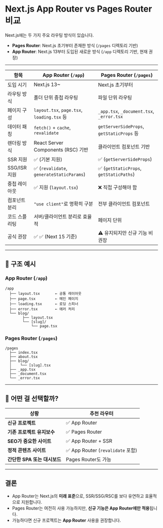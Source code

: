 # Next.js App Router vs Pages Router 비교

Next.js에는 두 가지 주요 라우팅 방식이 있습니다.

- **Pages Router**: Next.js 초기부터 존재한 방식 (`/pages` 디렉토리 기반)
- **App Router**: Next.js 13부터 도입된 새로운 방식 (`/app` 디렉토리 기반, 현재 권장)

---

| 항목          | **App Router (`/app`)**                    | **Pages Router (`/pages`)**               |
| ------------- | ------------------------------------------ | ----------------------------------------- |
| 도입 시기     | Next.js 13~                                | Next.js 초기부터                          |
| 라우팅 방식   | 폴더 단위 중첩 라우팅                      | 파일 단위 라우팅                          |
| 페이지 구성   | `layout.tsx`, `page.tsx`, `loading.tsx` 등 | `_app.tsx`, `_document.tsx`, `_error.tsx` |
| 데이터 패칭   | `fetch()` + `cache`, `revalidate`          | `getServerSideProps`, `getStaticProps` 등 |
| 렌더링 방식   | React Server Components (RSC) 기반         | 클라이언트 컴포넌트 기반                  |
| SSR 지원      | ✅ (기본 지원)                             | ✅ (`getServerSideProps`)                 |
| SSG/ISR 지원  | ✅ (`revalidate`, `generateStaticParams`)  | ✅ (`getStaticProps`, `getStaticPaths`)   |
| 중첩 레이아웃 | ✅ 지원 (`layout.tsx`)                     | ❌ 직접 구성해야 함                       |
| 컴포넌트 분리 | `"use client"`로 명확히 구분               | 전부 클라이언트 컴포넌트                  |
| 코드 스플리팅 | 서버/클라이언트 분리로 효율적              | 페이지 단위                               |
| 공식 권장     | ✅ ✅ (Next 15 기준)                       | ⚠️ 유지되지만 신규 기능 비권장            |

---

## 📁 구조 예시

### App Router (`/app`)

```text
/app
  ├── layout.tsx       ← 공통 레이아웃
  ├── page.tsx         ← 메인 페이지
  ├── loading.tsx      ← 로딩 스피너
  ├── error.tsx        ← 에러 처리
  └── blog/
        ├── layout.tsx
        └── [slug]/
            └── page.tsx
```

### Pages Router (`/pages`)

```text
/pages
  ├── index.tsx
  ├── about.tsx
  ├── blog/
  │    └── [slug].tsx
  ├── _app.tsx
  ├── _document.tsx
  └── _error.tsx
```

---

## 🧠 어떤 걸 선택할까?

| 상황                         | 추천 라우터                       |
| ---------------------------- | --------------------------------- |
| **신규 프로젝트**            | ✅ App Router                     |
| **기존 프로젝트 유지보수**   | ✅ Pages Router                   |
| **SEO가 중요한 사이트**      | ✅ App Router + SSR               |
| **정적 콘텐츠 사이트**       | ✅ App Router (`revalidate` 포함) |
| **간단한 SPA 또는 대시보드** | Pages Router도 가능               |

---

## 결론

- App Router는 Next.js의 **미래 표준**으로, SSR/SSG/RSC를 보다 유연하고 효율적으로 지원합니다.
- Pages Router는 여전히 사용 가능하지만, **신규 기능은 App Router에만 적용**됩니다.
- 가능하다면 신규 프로젝트는 **App Router** 사용을 권장합니다.
